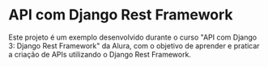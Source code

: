 # API com Django Rest Framework

Este projeto é um exemplo desenvolvido durante o curso "API com Django 3: Django Rest Framework" da Alura, com o objetivo de aprender e praticar a criação de APIs utilizando o Django Rest Framework.